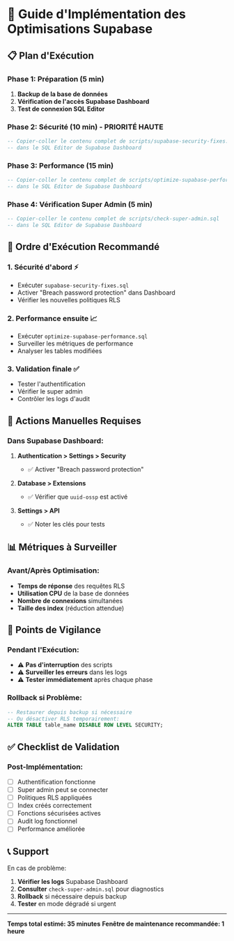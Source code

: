 # 🚀 Guide d'Implémentation des Optimisations Supabase

## 📋 Plan d'Exécution

### Phase 1: Préparation (5 min)
1. **Backup de la base de données**
2. **Vérification de l'accès Supabase Dashboard**
3. **Test de connexion SQL Editor**

### Phase 2: Sécurité (10 min) - PRIORITÉ HAUTE
```sql
-- Copier-coller le contenu complet de scripts/supabase-security-fixes.sql
-- dans le SQL Editor de Supabase Dashboard
```

### Phase 3: Performance (15 min)
```sql
-- Copier-coller le contenu complet de scripts/optimize-supabase-performance.sql
-- dans le SQL Editor de Supabase Dashboard
```

### Phase 4: Vérification Super Admin (5 min)
```sql
-- Copier-coller le contenu complet de scripts/check-super-admin.sql
-- dans le SQL Editor de Supabase Dashboard
```

## 🎯 Ordre d'Exécution Recommandé

### 1. **Sécurité d'abord** ⚡
- Exécuter `supabase-security-fixes.sql`
- Activer "Breach password protection" dans Dashboard
- Vérifier les nouvelles politiques RLS

### 2. **Performance ensuite** 📈
- Exécuter `optimize-supabase-performance.sql`
- Surveiller les métriques de performance
- Analyser les tables modifiées

### 3. **Validation finale** ✅
- Tester l'authentification
- Vérifier le super admin
- Contrôler les logs d'audit

## 🔧 Actions Manuelles Requises

### Dans Supabase Dashboard:
1. **Authentication > Settings > Security**
   - ✅ Activer "Breach password protection"
   
2. **Database > Extensions**
   - ✅ Vérifier que `uuid-ossp` est activé
   
3. **Settings > API**
   - ✅ Noter les clés pour tests

## 📊 Métriques à Surveiller

### Avant/Après Optimisation:
- **Temps de réponse** des requêtes RLS
- **Utilisation CPU** de la base de données  
- **Nombre de connexions** simultanées
- **Taille des index** (réduction attendue)

## 🚨 Points de Vigilance

### Pendant l'Exécution:
- ⚠️ **Pas d'interruption** des scripts
- ⚠️ **Surveiller les erreurs** dans les logs
- ⚠️ **Tester immédiatement** après chaque phase

### Rollback si Problème:
```sql
-- Restaurer depuis backup si nécessaire
-- Ou désactiver RLS temporairement:
ALTER TABLE table_name DISABLE ROW LEVEL SECURITY;
```

## ✅ Checklist de Validation

### Post-Implémentation:
- [ ] Authentification fonctionne
- [ ] Super admin peut se connecter
- [ ] Politiques RLS appliquées
- [ ] Index créés correctement
- [ ] Fonctions sécurisées actives
- [ ] Audit log fonctionnel
- [ ] Performance améliorée

## 📞 Support

En cas de problème:
1. **Vérifier les logs** Supabase Dashboard
2. **Consulter** `check-super-admin.sql` pour diagnostics
3. **Rollback** si nécessaire depuis backup
4. **Tester** en mode dégradé si urgent

---

**Temps total estimé: 35 minutes**
**Fenêtre de maintenance recommandée: 1 heure**
